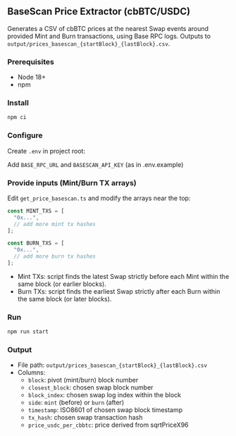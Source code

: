 ## BaseScan Price Extractor (cbBTC/USDC)

Generates a CSV of cbBTC prices at the nearest Swap events around provided Mint and Burn transactions, using Base RPC logs. Outputs to `output/prices_basescan_{startBlock}_{lastBlock}.csv`.

### Prerequisites
- Node 18+
- npm

### Install
```bash
npm ci
```

### Configure
Create `.env` in project root:

Add  `BASE_RPC_URL` and `BASESCAN_API_KEY` (as in .env.example)


### Provide inputs (Mint/Burn TX arrays)
Edit `get_price_basescan.ts` and modify the arrays near the top:
```ts
const MINT_TXS = [
  "0x...",
  // add more mint tx hashes
];

const BURN_TXS = [
  "0x...",
  // add more burn tx hashes
];
```
- Mint TXs: script finds the latest Swap strictly before each Mint within the same block (or earlier blocks).
- Burn TXs: script finds the earliest Swap strictly after each Burn within the same block (or later blocks).

### Run
```bash
npm run start
```

### Output
- File path: `output/prices_basescan_{startBlock}_{lastBlock}.csv`
- Columns:
  - `block`: pivot (mint/burn) block number
  - `closest_block`: chosen swap block number
  - `block_index`: chosen swap log index within the block
  - `side`: `mint` (before) or `burn` (after)
  - `timestamp`: ISO8601 of chosen swap block timestamp
  - `tx_hash`: chosen swap transaction hash
  - `price_usdc_per_cbbtc`: price derived from sqrtPriceX96




